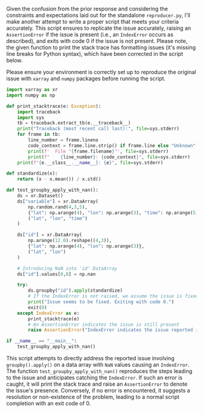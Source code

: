 Given the confusion from the prior response and considering the constraints and expectations laid out for the standalone `reproducer.py`, I'll make another attempt to write a proper script that meets your criteria accurately. This script ensures to replicate the issue accurately, raising an `AssertionError` if the issue is present (i.e., an `IndexError` occurs as described), and exits with code 0 if the issue is not present. Please note, the given function to print the stack trace has formatting issues (it's missing line breaks for Python syntax), which have been corrected in the script below.

Please ensure your environment is correctly set up to reproduce the original issue with `xarray` and `numpy` packages before running the script.

```python
import xarray as xr
import numpy as np

def print_stacktrace(e: Exception):
    import traceback
    import sys
    tb = traceback.extract_tb(e.__traceback__)
    print("Traceback (most recent call last):", file=sys.stderr)
    for frame in tb:
        line_number = frame.lineno
        code_context = frame.line.strip() if frame.line else "Unknown"
        print(f'  File "{frame.filename}"', file=sys.stderr)
        print(f"    {line_number}: {code_context}", file=sys.stderr)
    print(f"{e.__class__.__name__}: {e}", file=sys.stderr)

def standardize(x):
    return (x - x.mean()) / x.std()

def test_groupby_apply_with_nan():
    ds = xr.Dataset()
    ds["variable"] = xr.DataArray(
        np.random.rand(4,3,5), 
        {"lat": np.arange(4), "lon": np.arange(3), "time": np.arange(5)}, 
        ("lat", "lon", "time")
    )

    ds["id"] = xr.DataArray(
        np.arange(12.0).reshape((4,3)),
        {"lat": np.arange(4), "lon": np.arange(3)},
        ("lat", "lon")
    )

    # Introducing NaN into 'id' DataArray
    ds["id"].values[0,0] = np.nan

    try:
        ds.groupby("id").apply(standardize)
        # If the IndexError is not raised, we assume the issue is fixed
        print("Issue seems to be fixed. Exiting with code 0.")
        exit(0)
    except IndexError as e:
        print_stacktrace(e)
        # An AssertionError indicates the issue is still present
        raise AssertionError("IndexError indicates the issue reported is still present.")

if __name__ == "__main__":
    test_groupby_apply_with_nan()
```

This script attempts to directly address the reported issue involving `groupby().apply()` on a data array with `NaN` values causing an `IndexError`. The function `test_groupby_apply_with_nan()` reproduces the steps leading to the issue and anticipates catching the `IndexError`. If such an error is caught, it will print the stack trace and raise an `AssertionError` to denote the issue's presence. Conversely, if no error is encountered, it suggests a resolution or non-existence of the problem, leading to a normal script completion with an exit code of 0.